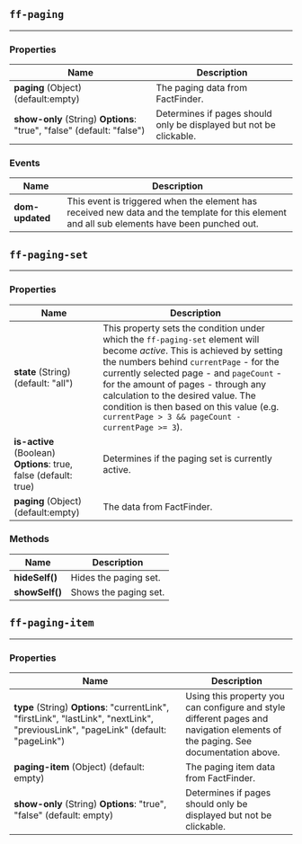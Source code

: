 ## `ff-paging`
___
### Properties
| Name | Description |
| ---- | ----------- |
| **paging** (Object) (default:empty) | The paging data from FactFinder. |
| **show-only** (String) **Options**: "true", "false" (default: "false") | Determines if pages should only be displayed but not be clickable. |


### Events
| Name | Description |
| ---- | ----------- |
| **dom-updated** | This event is triggered when the element has received new data and the template for this element and all sub elements have been punched out.|

## `ff-paging-set`
___
### Properties
| Name | Description |
| ---- | ----------- |
| **state** (String) (default: "all") | This property sets the condition under which the `ff-paging-set` element will become _active_. This is achieved by setting the numbers behind `currentPage` - for the currently selected page - and `pageCount` - for the amount of pages - through any calculation to the desired value. The condition is then based on this value (e.g. `currentPage > 3 && pageCount - currentPage >= 3`). |
| **is-active** (Boolean) **Options**: true, false (default: true) | Determines if the paging set is currently active. |
| **paging** (Object) (default:empty) | The data from FactFinder. |

### Methods
| Name | Description |
| ---- | ----------- |
| **hideSelf()** | Hides the paging set.|
| **showSelf()** | Shows the paging set.|

## `ff-paging-item`
___
### Properties
| Name | Description |
| ---- | ----------- |
| **type** (String)&nbsp;**Options**:&nbsp;"currentLink", "firstLink", "lastLink", "nextLink", "previousLink", "pageLink" (default: "pageLink") | Using this property you can configure and style different pages and navigation elements of the paging. See documentation above. |
| **paging-item**&nbsp;(Object)&nbsp;(default: empty) |  The paging item data from FactFinder. |
| **show-only**&nbsp;(String)&nbsp;**Options**: "true", "false" (default: empty) | Determines if pages should only be displayed but not be clickable. |

